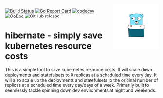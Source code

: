 

<img src="./assets/mascot.svg" width="150px" align="right">


[![Build Status](https://travis-ci.org/hibernate/hibernate.svg?branch=master)](https://travis-ci.org/hibernate/hibernate)
[![Go Report Card](https://goreportcard.com/badge/github.com/hibernate/hibernate)](https://goreportcard.com/report/github.com/hibernate/hibernate)
[![codecov](https://codecov.io/gh/hibernate/hibernate/branch/master/graph/badge.svg)](https://codecov.io/gh/hibernate/hibernate)
[![GoDoc](https://godoc.org/github.com/hibernate/hibernate?status.svg)](https://godoc.org/github.com/hibernate/hibernate)
![GitHub release](https://img.shields.io/github/release/hibernate/hibernate.svg)


# hibernate - simply save kubernetes resource costs
This is a simple tool to save kubernetes resource costs. It will scale down deployments and statefulsets to 0 replicas at a scheduled time every day. It will also scale up the deployments and statefulsets to the original number of replicas at a scheduled time every day/days of a week.
Primarily built to seemlessly tackle spinning down dev environments at night and weekends.

